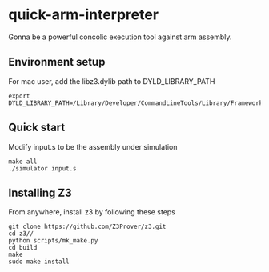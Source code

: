 # quick-arm-interpreter
Gonna be a powerful concolic execution tool against arm assembly.

## Environment setup
For mac user, add the libz3.dylib path to DYLD_LIBRARY_PATH
```
export DYLD_LIBRARY_PATH=/Library/Developer/CommandLineTools/Library/Frameworks/Python3.framework/Versions/3.9/lib:$DYLD_LIBRARY_PATH
```
## Quick start
Modify input.s to be the assembly under simulation
```
make all
./simulator input.s
```



## Installing Z3
From anywhere, install z3 by following these steps

```
git clone https://github.com/Z3Prover/z3.git
cd z3//
python scripts/mk_make.py
cd build
make
sudo make install
```
